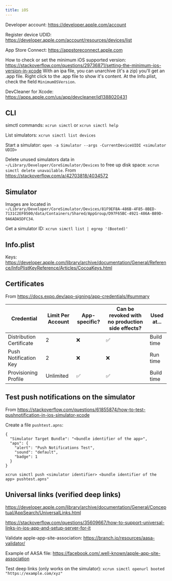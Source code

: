 ```yaml
---
title: iOS
---
```


Developer account: https://developer.apple.com/account

Register device UDID: https://developer.apple.com/account/resources/devices/list

App Store Connect: https://appstoreconnect.apple.com

How to check or set the minimum iOS supported version: https://stackoverflow.com/questions/29736871/setting-the-minimum-ios-version-in-xcode
With an ipa file, you can unarchive (it's a zip) you'll get an .app file. Right click to the .app file to show it's content. At the Info.plist, check the field `MinimumOSVersion`.

DevCleaner for Xcode: https://apps.apple.com/us/app/devcleaner/id1388020431

## CLI

simctl commands: `xcrun simctl` or `xcrun simctl help`

List simulators: `xcrun simctl list devices`

Start a simulator: `open -a Simulator --args -CurrentDeviceUIDI <simulator UDID>`

Delete unused simulators data in `~/Library/Developer/CoreSimulator/Devices` to free up disk space: `xcrun simctl delete unavailable`. From https://stackoverflow.com/a/42703818/4034572

## Simulator

Images are located in `~/Library/Developer/CoreSimulator/Devices/81F9EF8A-486B-4F85-8BED-7131C2EF0500/data/Containers/Shared/AppGroup/D97F65BC-4921-486A-B89D-9A6ADA5DFC34`.

Get a simulator ID: `xcrun simctl list | egrep '(Booted)'`

## Info.plist

Keys: https://developer.apple.com/library/archive/documentation/General/Reference/InfoPlistKeyReference/Articles/CocoaKeys.html

## Certificates

From https://docs.expo.dev/app-signing/app-credentials/#summary

| Credential               | Limit Per Account | App-specific? | Can be revoked with no production side effects? | Used at... |
| ------------------------ | ----------------- | ------------- | ----------------------------------------------- | ---------- |
| Distribution Certificate | 2                 | ❌            | ✅                                              | Build time |
| Push Notification Key    | 2                 | ❌            | ❌                                              | Run time   |
| Provisioning Profile     | Unlimited         | ✅            | ✅                                              | Build time |

## Test push notifications on the simulator

From https://stackoverflow.com/questions/61855874/how-to-test-pushnotification-in-ios-simulator-xcode

Create a file `pushtest.apns`:

```
{
  "Simulator Target Bundle": "<bundle identifier of the app>",
  "aps": {
    "alert": "Push Notifications Test",
    "sound": "default",
    "badge": 1
  }
}
```

```
xcrun simctl push <simulator identifier> <bundle identifier of the app> pushtest.apns"
```

## Universal links (verified deep links)

https://developer.apple.com/library/archive/documentation/General/Conceptual/AppSearch/UniversalLinks.html

https://stackoverflow.com/questions/35609667/how-to-support-universal-links-in-ios-app-and-setup-server-for-it

Validate apple-app-site-association: https://branch.io/resources/aasa-validator/

Example of AASA file: https://facebook.com/.well-known/apple-app-site-association

Test deep links (only works on the simulator): `xcrun simctl openurl booted "https://example.com/xyz"`
